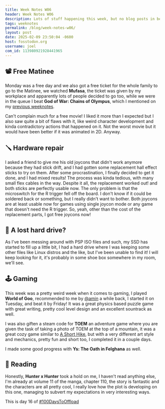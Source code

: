 ```yaml
---
title: Week Notes W06
header: Week Notes W06
description: Lots of stuff happening this week, but no blog posts in between weeknotes, welp
tags: weeknotes
permalink: /blog/week-notes-w06/
layout: post
date: 2025-02-09 23:50:04 -0600
host: fosstodon.org
username: joel
com_id: 113980921928441965
---
```


## 📽 Free Matinee

Monday was a free day and we also got a free ticket for the whole family to go to the Matinee, we watched __Mufasa__, the ticket was given by my workplace and apparently lots of people decided to go too, while we were in the queue I beat __God of War: Chains of Olympus__, which I mentioned on my [previous weeknotes](/blog/2025-w05-weeknotes).

Can't complain much for a free movie! I liked it more than I expected but I also saw quite a bit of flaws with it, like weird character development and kinda contradictory actions that happened on it. Not the worst movie but it would have been better if it was animated in 2D. Anyway.

## 🪛 Hardware repair

I asked a friend to give me his old joycons that didn't work anymore because they had stick drift, and I had gotten some replacement hall effect sticks to try on them. After some procrastination, I finally decided to get it done, and I had mixed results! The process was kinda tedious, with many small flex cables in the way. Despite it all, the replacement worked out! and both sticks are perfectly usable now. The only problem is that the microswitch for the R trigger fell off the board. I don't know if it could be soldered back or something, but I really didn't want to bother. Both joycons are at least usable now for games using single joycon mode or any game that doesn't need the R trigger. So, yeah, other than the cost of the replacement parts, I got free joycons now!

## 💾 A lost hard drive?

As I've been messing around with PSP ISO files and such, my SSD has started to fill up a little bit, I had a hard drive where I was keeping some other files like Linux distros and the like, but I've been unable to find it! I will keep looking for it, it's probably in some shoe box somewhere in my room, we'll see.

## 🕹 Gaming

This week was a pretty weird week when it comes to gaming, I played __World of Goo__, recommended to me by [@amin](https://polymaths.social/@amin) a while back, I started it on Tuesday, and beat it by Friday! It was a great physics based puzzle game with great writing, pretty cool level design and an excellent sountrack as well.

I was also giften a steam code for __TOEM__ an adventure game where you are given the task of taking a photo of TOEM at the top of a mountain, it was a great cozy game similar to [A Short Hike](/blog/a-short-hike), but with a very different art style and mechanics, pretty fun and short too, I completed it in a couple days.

I made some good progress with __Ys: The Oath in Felghana__ as well.

## 📕 Reading

Honestly, __Hunter x Hunter__ took a hold on me, I haven't read anything else, I'm already at volume 11 of the manga, chapter 110, the story is fantastic and the characters are all pretty cool, I really love how the plot is developing on this one, managing to subvert my expectations in very interesting ways.

This is day 16 of [#100DaysToOffload](https://100daystooffload.com)
